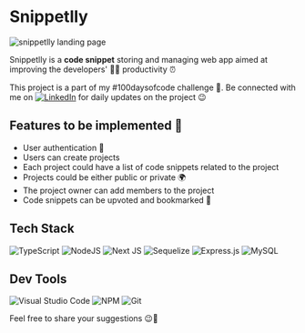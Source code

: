 # Snippetlly

![snippetlly landing page](https://res.cloudinary.com/kreatr-asset-storage/image/upload/v1671882844/Screenshot_2022-12-24_171612_bdpopb.png)

Snippetlly is a **code snippet** storing and managing web app aimed at improving the developers' 👨‍💻 productivity ⏰

This project is a part of my #100daysofcode challenge 🚀. Be connected with me on [![LinkedIn](https://img.shields.io/badge/linkedin-%230077B5.svg?style=for-the-badge&logo=linkedin&logoColor=white)](https://www.linkedin.com/in/bhavan-kumar-v-599562223/) for daily updates on the project 😉

## Features to be implemented 🎯

- User authentication 🔐
- Users can create projects
- Each project could have a list of code snippets related to the project
- Projects could be either public or private 🌍
- The project owner can add members to the project
- Code snippets can be upvoted and bookmarked 🔖

## Tech Stack

![TypeScript](https://img.shields.io/badge/typescript-%23007ACC.svg?style=for-the-badge&logo=typescript&logoColor=white) ![NodeJS](https://img.shields.io/badge/node.js-6DA55F?style=for-the-badge&logo=node.js&logoColor=white) ![Next JS](https://img.shields.io/badge/Next-black?style=for-the-badge&logo=next.js&logoColor=white) ![Sequelize](https://img.shields.io/badge/Sequelize-52B0E7?style=for-the-badge&logo=Sequelize&logoColor=white) ![Express.js](https://img.shields.io/badge/express.js-%23404d59.svg?style=for-the-badge&logo=express&logoColor=%2361DAFB) ![MySQL](https://img.shields.io/badge/mysql-%2300f.svg?style=for-the-badge&logo=mysql&logoColor=white)

## Dev Tools

![Visual Studio Code](https://img.shields.io/badge/Visual%20Studio%20Code-0078d7.svg?style=for-the-badge&logo=visual-studio-code&logoColor=white) ![NPM](https://img.shields.io/badge/NPM-%23000000.svg?style=for-the-badge&logo=npm&logoColor=white) ![Git](https://img.shields.io/badge/git-%23F05033.svg?style=for-the-badge&logo=git&logoColor=white)

Feel free to share your suggestions 😉🥂
